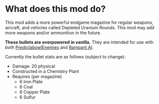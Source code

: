 # What does this mod do?

This mod adds a more powerful endgame magazine for regular weapons, aircraft, and vehicles called Depleted Uranium Rounds. This mod may add more weapons and/or ammunition in the future.

**These bullets are overpowered in vanilla.** They are intended for use with *both* [PredictabowlEnemies](https://mods.factorio.com/mods/Predictabowl/PredictabowlEnemies) and [Rampant AI](https://mods.factorio.com/mods/Veden/Rampant).

Currently the bullet stats are as follows (subject to change):

- Damage: 20 physical
- Constructed in a Chemistry Plant
- Requires (per magazine)
    - 6 Iron Plate
    - 6 Coal
    - 6 Copper Plate
    - 6 Sulfur